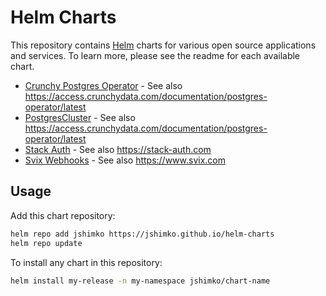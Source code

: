 # Helm Charts

This repository contains [Helm](https://helm.sh/) charts for various open source applications and services. To learn more, please see the readme for each available chart.

- [Crunchy Postgres Operator](./charts/pgo/) - See also <https://access.crunchydata.com/documentation/postgres-operator/latest>
- [PostgresCluster](./charts/postgrescluster/) - See also <https://access.crunchydata.com/documentation/postgres-operator/latest>
- [Stack Auth](./charts/stack-auth/) - See also <https://stack-auth.com>
- [Svix Webhooks](./charts/svix/) - See also <https://www.svix.com>

## Usage

Add this chart repository:

```sh
helm repo add jshimko https://jshimko.github.io/helm-charts
helm repo update
```

To install any chart in this repository:

```sh
helm install my-release -n my-namespace jshimko/chart-name
```
